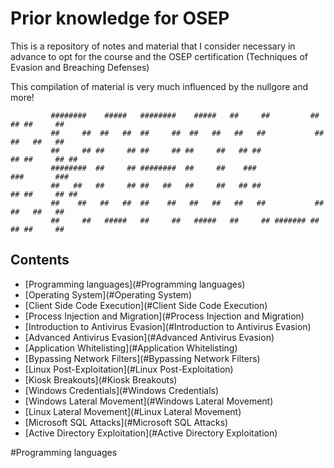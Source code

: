 # Prior knowledge for OSEP

This is a repository of notes and material that I consider necessary in advance to opt for the course and the OSEP certification (Techniques of Evasion and 
Breaching Defenses)


This compilation of material is very much influenced by the nullgore and more!


             ########    #####   ########    #####   ##     ##         ##     ## ##     ## 
             ##     ##  ##   ##  ##     ##  ##   ##   ##   ##           ##   ##   ##   ##  
             ##     ## ##     ## ##     ## ##     ##   ## ##             ## ##     ## ##   
             ########  ##     ## ########  ##     ##    ###               ###       ###    
             ##   ##   ##     ## ##   ##   ##     ##   ## ##             ## ##     ## ##   
             ##    ##   ##   ##  ##    ##   ##   ##   ##   ##           ##   ##   ##   ##  
             ##     ##   #####   ##     ##   #####   ##     ## ####### ##     ## ##     ## 
             
             
             


## Contents

* [Programming languages](#Programming languages)
* [Operating System](#Operating System)
* [Client Side Code Execution](#Client Side Code Execution)
* [Process Injection and Migration](#Process Injection and Migration)
* [Introduction to Antivirus Evasion](#Introduction to Antivirus Evasion)
* [Advanced Antivirus Evasion](#Advanced Antivirus Evasion)
* [Application Whitelisting](#Application Whitelisting)
* [Bypassing Network Filters](#Bypassing Network Filters)
* [Linux Post-Exploitation](#Linux Post-Exploitation)
* [Kiosk Breakouts](#Kiosk Breakouts)
* [Windows Credentials](#Windows Credentials)
* [Windows Lateral Movement](#Windows Lateral Movement)
* [Linux Lateral Movement](#Linux Lateral Movement)
* [Microsoft SQL Attacks](#Microsoft SQL Attacks)
* [Active Directory Exploitation](#Active Directory Exploitation)


#Programming languages
